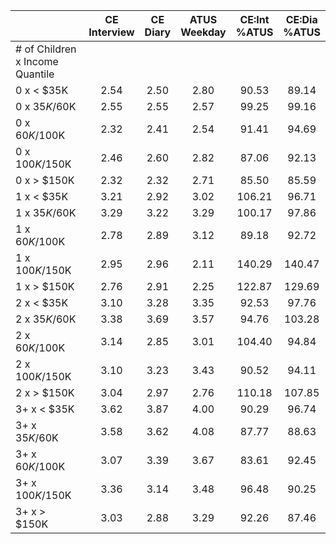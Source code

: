 
|                      | CE<br>Interview |  CE<br>Diary | ATUS<br>Weekday | CE:Int<br>%ATUS | CE:Dia<br>%ATUS |
| -------------------- | :----------: | :----------: | :----------: | :----------: | :----------: |
| # of Children x Income Quantile |              |              |              |              |              |
| 0 x     < $35K       |         2.54 |         2.50 |         2.80 |        90.53 |        89.14 |
| 0 x  $35K/$60K       |         2.55 |         2.55 |         2.57 |        99.25 |        99.16 |
| 0 x  $60K/$100K      |         2.32 |         2.41 |         2.54 |        91.41 |        94.69 |
| 0 x $100K/$150K      |         2.46 |         2.60 |         2.82 |        87.06 |        92.13 |
| 0 x     > $150K      |         2.32 |         2.32 |         2.71 |        85.50 |        85.59 |
| 1 x     < $35K       |         3.21 |         2.92 |         3.02 |       106.21 |        96.71 |
| 1 x  $35K/$60K       |         3.29 |         3.22 |         3.29 |       100.17 |        97.86 |
| 1 x  $60K/$100K      |         2.78 |         2.89 |         3.12 |        89.18 |        92.72 |
| 1 x $100K/$150K      |         2.95 |         2.96 |         2.11 |       140.29 |       140.47 |
| 1 x     > $150K      |         2.76 |         2.91 |         2.25 |       122.87 |       129.69 |
| 2 x     < $35K       |         3.10 |         3.28 |         3.35 |        92.53 |        97.76 |
| 2 x  $35K/$60K       |         3.38 |         3.69 |         3.57 |        94.76 |       103.28 |
| 2 x  $60K/$100K      |         3.14 |         2.85 |         3.01 |       104.40 |        94.84 |
| 2 x $100K/$150K      |         3.10 |         3.23 |         3.43 |        90.52 |        94.11 |
| 2 x     > $150K      |         3.04 |         2.97 |         2.76 |       110.18 |       107.85 |
| 3+ x     < $35K      |         3.62 |         3.87 |         4.00 |        90.29 |        96.74 |
| 3+ x  $35K/$60K      |         3.58 |         3.62 |         4.08 |        87.77 |        88.63 |
| 3+ x  $60K/$100K     |         3.07 |         3.39 |         3.67 |        83.61 |        92.45 |
| 3+ x $100K/$150K     |         3.36 |         3.14 |         3.48 |        96.48 |        90.25 |
| 3+ x     > $150K     |         3.03 |         2.88 |         3.29 |        92.26 |        87.46 |

